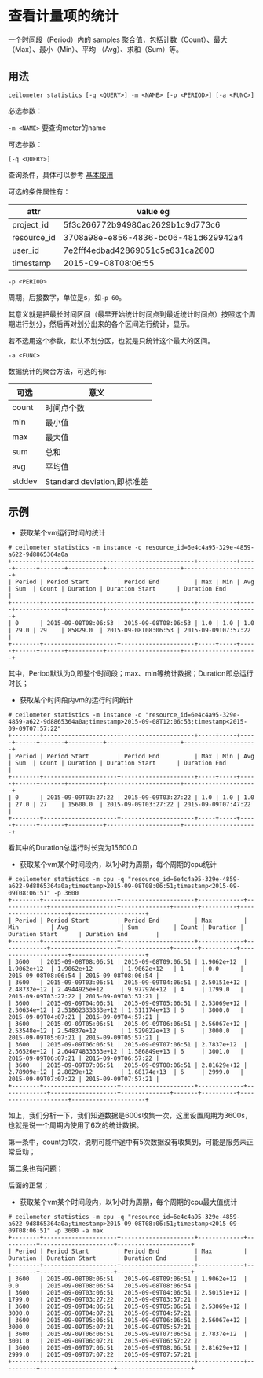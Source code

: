 # 查看计量项的统计 #

一个时间段（Period）内的 samples 聚合值，包括计数（Count）、最大（Max）、最小（Min）、平均 （Avg）、求和（Sum）等。

## 用法 ##

`ceilometer statistics [-q <QUERY>] -m <NAME> [-p <PERIOD>] [-a <FUNC>]`

必选参数：

`-m <NAME>`     要查询meter的name

可选参数：

`[-q <QUERY>]`

查询条件，具体可以参考 [基本使用](./basic_usage.md)

可选的条件属性有：

| attr | value eg |
| -- | -- |
| project_id | 5f3c266772b94980ac2629b1c9d773c6 |
| resource_id | 3708a98e-e856-4836-bc06-481d629942a4 |
| user_id | 7e2fff4edbad42869051c5e631ca2600 |
| timestamp | 2015-09-08T08:06:55 |

`-p <PERIOD>`

周期，后接数字，单位是s，如`-p 60`。

其意义就是把最长时间区间（最早开始统计时间点到最近统计时间点）按照这个周期进行划分，然后再对划分出来的各个区间进行统计，显示。

若不选用这个参数，默认不划分区，也就是只统计这个最大的区间。

`-a <FUNC>`

数据统计的聚合方法，可选的有:

| 可选 | 意义 |
| -- | -- |
| count | 时间点个数 |
| min | 最小值 |
| max | 最大值 |
| sum | 总和 |
| avg | 平均值 |
| stddev | Standard deviation,即标准差 |

## 示例 ##

* 获取某个vm运行时间的统计

```
# ceilometer statistics -m instance -q resource_id=6e4c4a95-329e-4859-a622-9d8865364a0a
+--------+---------------------+---------------------+-----+-----+-----+------+-------+----------+---------------------+---------------------+
| Period | Period Start        | Period End          | Max | Min | Avg | Sum  | Count | Duration | Duration Start      | Duration End        |
+--------+---------------------+---------------------+-----+-----+-----+------+-------+----------+---------------------+---------------------+
| 0      | 2015-09-08T08:06:53 | 2015-09-08T08:06:53 | 1.0 | 1.0 | 1.0 | 29.0 | 29    | 85829.0  | 2015-09-08T08:06:53 | 2015-09-09T07:57:22 |
+--------+---------------------+---------------------+-----+-----+-----+------+-------+----------+---------------------+---------------------+
```

其中，Period默认为0,即整个时间段；max、min等统计数据；Duration即总运行时长；

* 获取某个时间段内vm的运行时间统计

```
# ceilometer statistics -m instance -q "resource_id=6e4c4a95-329e-4859-a622-9d8865364a0a;timestamp>2015-09-08T12:06:53;timestamp<2015-09-09T07:57:22"
+--------+---------------------+---------------------+-----+-----+-----+------+-------+----------+---------------------+---------------------+
| Period | Period Start        | Period End          | Max | Min | Avg | Sum  | Count | Duration | Duration Start      | Duration End        |
+--------+---------------------+---------------------+-----+-----+-----+------+-------+----------+---------------------+---------------------+
| 0      | 2015-09-09T03:27:22 | 2015-09-09T03:27:22 | 1.0 | 1.0 | 1.0 | 27.0 | 27    | 15600.0  | 2015-09-09T03:27:22 | 2015-09-09T07:47:22 |
+--------+---------------------+---------------------+-----+-----+-----+------+-------+----------+---------------------+---------------------+
```


看其中的Duration总运行时长变为15600.0

* 获取某个vm某个时间段内，以1小时为周期，每个周期的cpu统计

```
# ceilometer statistics -m cpu -q "resource_id=6e4c4a95-329e-4859-a622-9d8865364a0a;timestamp>2015-09-08T08:06:51;timestamp<2015-09-09T08:06:51" -p 3600
+--------+---------------------+---------------------+-------------+-------------+-------------------+--------------+-------+----------+---------------------+---------------------+
| Period | Period Start        | Period End          | Max         | Min         | Avg               | Sum          | Count | Duration | Duration Start      | Duration End        |
+--------+---------------------+---------------------+-------------+-------------+-------------------+--------------+-------+----------+---------------------+---------------------+
| 3600   | 2015-09-08T08:06:51 | 2015-09-08T09:06:51 | 1.9062e+12  | 1.9062e+12  | 1.9062e+12        | 1.9062e+12   | 1     | 0.0      | 2015-09-08T08:06:54 | 2015-09-08T08:06:54 |
| 3600   | 2015-09-09T03:06:51 | 2015-09-09T04:06:51 | 2.50151e+12 | 2.48732e+12 | 2.4944925e+12     | 9.97797e+12  | 4     | 1799.0   | 2015-09-09T03:27:22 | 2015-09-09T03:57:21 |
| 3600   | 2015-09-09T04:06:51 | 2015-09-09T05:06:51 | 2.53069e+12 | 2.50634e+12 | 2.51862333333e+12 | 1.511174e+13 | 6     | 3000.0   | 2015-09-09T04:07:21 | 2015-09-09T04:57:21 |
| 3600   | 2015-09-09T05:06:51 | 2015-09-09T06:06:51 | 2.56067e+12 | 2.53548e+12 | 2.54837e+12       | 1.529022e+13 | 6     | 3000.0   | 2015-09-09T05:07:21 | 2015-09-09T05:57:21 |
| 3600   | 2015-09-09T06:06:51 | 2015-09-09T07:06:51 | 2.7837e+12  | 2.56526e+12 | 2.64474833333e+12 | 1.586849e+13 | 6     | 3001.0   | 2015-09-09T06:07:21 | 2015-09-09T06:57:22 |
| 3600   | 2015-09-09T07:06:51 | 2015-09-09T08:06:51 | 2.81629e+12 | 2.78909e+12 | 2.8029e+12        | 1.68174e+13  | 6     | 2999.0   | 2015-09-09T07:07:22 | 2015-09-09T07:57:21 |
+--------+---------------------+---------------------+-------------+-------------+-------------------+--------------+-------+----------+---------------------+---------------------+
```

如上，我们分析一下，我们知道数据是600s收集一次，这里设置周期为3600s，也就是说一个周期内使用了6次的统计数据。

第一条中，count为1次，说明可能中途中有5次数据没有收集到，可能是服务未正常启动；

第二条也有问题；

后面的正常；

* 获取某个vm某个时间段内，以1小时为周期，每个周期的cpu最大值统计

```
# ceilometer statistics -m cpu -q "resource_id=6e4c4a95-329e-4859-a622-9d8865364a0a;timestamp>2015-09-08T08:06:51;timestamp<2015-09-09T08:06:51" -p 3600 -a max
+--------+---------------------+---------------------+-------------+----------+---------------------+---------------------+
| Period | Period Start        | Period End          | Max         | Duration | Duration Start      | Duration End        |
+--------+---------------------+---------------------+-------------+----------+---------------------+---------------------+
| 3600   | 2015-09-08T08:06:51 | 2015-09-08T09:06:51 | 1.9062e+12  | 0.0      | 2015-09-08T08:06:54 | 2015-09-08T08:06:54 |
| 3600   | 2015-09-09T03:06:51 | 2015-09-09T04:06:51 | 2.50151e+12 | 1799.0   | 2015-09-09T03:27:22 | 2015-09-09T03:57:21 |
| 3600   | 2015-09-09T04:06:51 | 2015-09-09T05:06:51 | 2.53069e+12 | 3000.0   | 2015-09-09T04:07:21 | 2015-09-09T04:57:21 |
| 3600   | 2015-09-09T05:06:51 | 2015-09-09T06:06:51 | 2.56067e+12 | 3000.0   | 2015-09-09T05:07:21 | 2015-09-09T05:57:21 |
| 3600   | 2015-09-09T06:06:51 | 2015-09-09T07:06:51 | 2.7837e+12  | 3001.0   | 2015-09-09T06:07:21 | 2015-09-09T06:57:22 |
| 3600   | 2015-09-09T07:06:51 | 2015-09-09T08:06:51 | 2.81629e+12 | 2999.0   | 2015-09-09T07:07:22 | 2015-09-09T07:57:21 |
+--------+---------------------+---------------------+-------------+----------+---------------------+---------------------+

```
